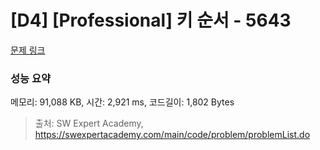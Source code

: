 # [D4] [Professional] 키 순서 - 5643 

[문제 링크](https://swexpertacademy.com/main/code/problem/problemDetail.do?contestProbId=AWXQsLWKd5cDFAUo) 

### 성능 요약

메모리: 91,088 KB, 시간: 2,921 ms, 코드길이: 1,802 Bytes



> 출처: SW Expert Academy, https://swexpertacademy.com/main/code/problem/problemList.do